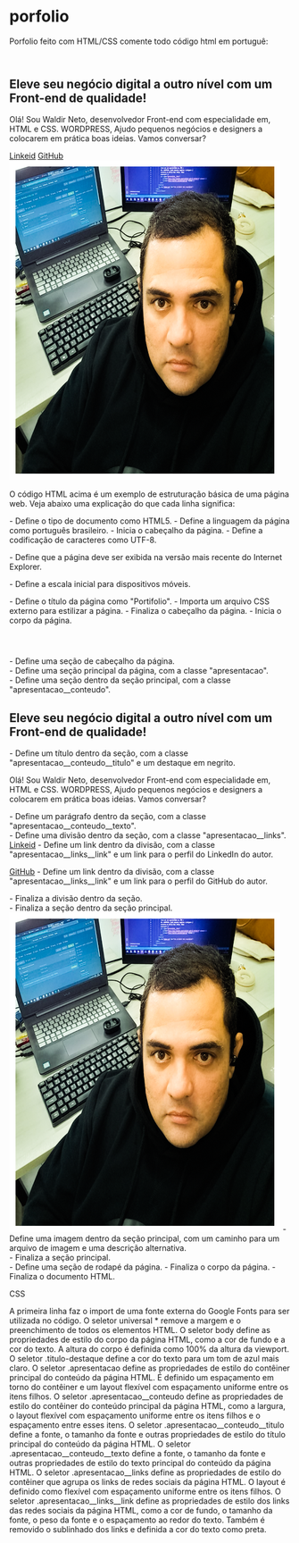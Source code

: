 # porfolio
Porfolio feito com HTML/CSS
comente todo código html em portuguê: <!DOCTYPE html>
<html lang="pt-br">

<head>
    <meta charset="UTF-8">
    <meta http-equiv="X-UA-Compatible" content="IE=edge">
    <meta name="viewport" content="width=device-width, initial-scale=1.0">
    <title>Portifolio</title>
    <link rel="stylesheet" href="style.css">
</head>

<body>
    <header></header>
    <main class="apresentacao">
        <section class="apresentacao__conteudo">
            <h1 class="apresentacao__conteudo__titulo">Eleve seu negócio digital a outro nível<strong 
            class="titulo-destaque"> com um Front-end de qualidade!
            </strong></h1>
            <p class="apresentacao__conteudo__texto">Olá! Sou Waldir Neto, desenvolvedor
            Front-end com especialidade em, HTML e
            CSS. WORDPRESS, Ajudo pequenos negócios e designers a
            colocarem em prática boas ideias. Vamos
            conversar?</p>
            <div class="apresentacao__links">
                <a class="apresentacao__links__link" href="https://www.linkedin.com/in/waldir-garcia-5972b8179">Linkeid</a>
                <a class="apresentacao__links__link" href="https://github.com/waldirgarcia/">GitHub</a>
           </div>   
        </section>
        <img src="imagem.png" alt="Foto da Waldir Neto programando">
    </main>
    <footer></footer>
</body>

</html>

O código HTML acima é um exemplo de estruturação básica de uma página web. Veja abaixo uma explicação do que cada linha significa:

<!DOCTYPE html> - Define o tipo de documento como HTML5.
<html lang="pt-br"> - Define a linguagem da página como português brasileiro.
<head> - Inicia o cabeçalho da página.
<meta charset="UTF-8"> - Define a codificação de caracteres como UTF-8.

<meta http-equiv="X-UA-Compatible" content="IE=edge"> - Define que a página deve ser exibida na versão mais recente do Internet Explorer.

<meta name="viewport" content="width=device-width, initial-scale=1.0"> - Define a escala inicial para dispositivos móveis.

<title>Portifolio</title> - Define o título da página como "Portifolio".
<link rel="stylesheet" href="style.css"> - Importa um arquivo CSS externo para estilizar a página.
</head> - Finaliza o cabeçalho da página.
<body> - Inicia o corpo da página.
<header></header> - Define uma seção de cabeçalho da página.
<main class="apresentacao"> - Define uma seção principal da página, com a classe "apresentacao".
<section class="apresentacao__conteudo"> - Define uma seção dentro da seção principal, com a classe "apresentacao__conteudo".
<h1 class="apresentacao__conteudo__titulo">Eleve seu negócio digital a outro nível<strong 
class="titulo-destaque"> com um Front-end de qualidade!
</strong></h1> - Define um título dentro da seção, com a classe "apresentacao__conteudo__titulo" e um destaque em negrito.
<p class="apresentacao__conteudo__texto">Olá! Sou Waldir Neto, desenvolvedor
Front-end com especialidade em, HTML e
CSS. WORDPRESS, Ajudo pequenos negócios e designers a
colocarem em prática boas ideias. Vamos
conversar?</p> - Define um parágrafo dentro da seção, com a classe "apresentacao__conteudo__texto".
<div class="apresentacao__links"> - Define uma divisão dentro da seção, com a classe "apresentacao__links".
<a class="apresentacao__links__link" href="https://www.linkedin.com/in/waldir-garcia-5972b8179">Linkeid</a> - Define um link dentro da divisão, com a classe "apresentacao__links__link" e um link para o perfil do LinkedIn do autor.

<a class="apresentacao__links__link" href="https://github.com/waldirgarcia/">GitHub</a> - Define um link dentro da divisão, com a classe "apresentacao__links__link" e um link para o perfil do GitHub do autor.

</div> - Finaliza a divisão dentro da seção.
</section> - Finaliza a seção dentro da seção principal.
<img src="imagem.png" alt="Foto da Waldir Neto programando"> - Define uma imagem dentro da seção principal, com um caminho para um arquivo de imagem e uma descrição alternativa.

</main> - Finaliza a seção principal.
<footer></footer> - Define uma seção de rodapé da página.
</body> - Finaliza o corpo da página.
</html> - Finaliza o documento HTML.




CSS


A primeira linha faz o import de uma fonte externa do Google Fonts para ser utilizada no código.
O seletor universal * remove a margem e o preenchimento de todos os elementos HTML.
O seletor body define as propriedades de estilo do corpo da página HTML, como a cor de fundo e a cor do texto. A altura do corpo é definida como 100% da altura da viewport.
O seletor .titulo-destaque define a cor do texto para um tom de azul mais claro.
O seletor .apresentacao define as propriedades de estilo do contêiner principal do conteúdo da página HTML. É definido um espaçamento em torno do contêiner e um layout flexível com espaçamento uniforme entre os itens filhos.
O seletor .apresentacao__conteudo define as propriedades de estilo do contêiner do conteúdo principal da página HTML, como a largura, o layout flexível com espaçamento uniforme entre os itens filhos e o espaçamento entre esses itens.
O seletor .apresentacao__conteudo__titulo define a fonte, o tamanho da fonte e outras propriedades de estilo do título principal do conteúdo da página HTML.
O seletor .apresentacao__conteudo__texto define a fonte, o tamanho da fonte e outras propriedades de estilo do texto principal do conteúdo da página HTML.
O seletor .apresentacao__links define as propriedades de estilo do contêiner que agrupa os links de redes sociais da página HTML. O layout é definido como flexível com espaçamento uniforme entre os itens filhos.
O seletor .apresentacao__links__link define as propriedades de estilo dos links das redes sociais da página HTML, como a cor de fundo, o tamanho da fonte, o peso da fonte e o espaçamento ao redor do texto. Também é removido o sublinhado dos links e definida a cor do texto como preta.
